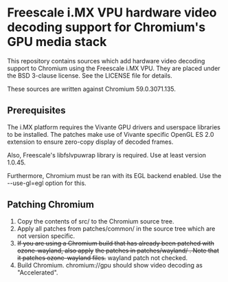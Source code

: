Freescale i.MX VPU hardware video decoding support for Chromium's GPU media stack
=================================================================================

This repository contains sources which add hardware video decoding support to Chromium
using the Freescale i.MX VPU. They are placed under the BSD 3-clause license. See the
LICENSE file for details.

These sources are written against Chromium 59.0.3071.135.


Prerequisites
-------------

The i.MX platform requires the Vivante GPU drivers and userspace libraries to be installed.
The patches make use of Vivante specific OpenGL ES 2.0 extension to ensure zero-copy display
of decoded frames.

Also, Freescale's libfslvpuwrap library is required. Use at least version 1.0.45.

Furthermore, Chromium must be ran with its EGL backend enabled. Use the --use-gl=egl option for this.


Patching Chromium
-----------------

1. Copy the contents of src/ to the Chromium source tree.
2. Apply all patches from patches/common/ in the source tree which are not version specific.
3. ~~If you are using a Chromium build that has already been patched with ozone-wayland, also apply~~
   ~~the patches in patches/wayland/ . Note that it patches ozone-wayland files.~~
   wayland patch not checked.
4. Build Chromium. chromium://gpu should show video decoding as "Accelerated".

